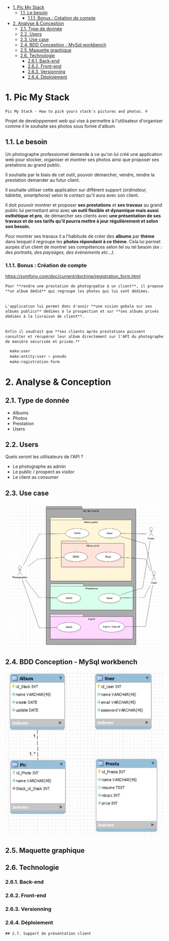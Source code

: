 - [1. Pic My Stack](#1-pic-my-stack)
  - [1.1. Le besoin](#11-le-besoin)
    - [1.1.1. Bonus : Création de compte](#111-bonus--création-de-compte)
- [2. Analyse & Conception](#2-analyse--conception)
  - [2.1. Type de donnée](#21-type-de-donnée)
  - [2.2. Users](#22-users)
  - [2.3. Use case](#23-use-case)
  - [2.4. BDD Conception - MySql workbench](#24-bdd-conception---mysql-workbench)
  - [2.5. Maquette graphique](#25-maquette-graphique)
  - [2.6. Technologie](#26-technologie)
    - [2.6.1. Back-end](#261-back-end)
    - [2.6.2. Front-end](#262-front-end)
    - [2.6.3. Versionning](#263-versionning)
    - [2.6.4. Déploiement](#264-déploiement)


# 1. Pic My Stack

    Pic My Stack - How to pick yours stack's pictures and photos. ®

Projet de developpement web qui vise à permettre à l'utilisateur d'organiser comme il le souhaite ses photos sous forme d'album.

## 1.1. Le besoin

Un photographe professionnel demande à ce qu'on lui créé une application web pour stocker, organiser et montrer ses photos ainsi que proposer ses pretations au grand public. 

Il souhaite par le biais de cet outil, pouvoir démarcher, vendre, rendre la prestation demander au futur client.

Il souhaite utiliser cette application sur différent support *(ordinateur, tablette, smartphone)* selon le contact qu'il aura avec son client. 

Il doit pouvoir montrer et proposer **ses prestations** et **ses travaux** au grand public lui permettant ainsi avec **un outil flexible et dynamique mais aussi esthétique et pro**, de démarcher ses clients avec **une présentation de ses travaux et de ses tarifs qu'il pourra mettre à jour régulièrement et selon son besoin.**

Pour montrer ses travaux il a l'habitude de créer des **albums** par **thème** dans lesquel il regroupe les **photos répondant à ce thème**. Cela lui permet aurpès d'un client de montrer ses compétences selon tel ou tel besoin *(ex : des portraits, des paysages, des évènements etc...)*.

### 1.1.1. Bonus : Création de compte
https://symfony.com/doc/current/doctrine/registration_form.html

    Pour **rendre une prestation de photogrpahie à un client**, il propose **un album dédié** qui regroupe les photos qui lui sont dédiées.


    L'application lui permet donc d'avoir **une vision gobale sur ses albums publics** dédiées à la prospection et sur **ses albums privés dédiées à la livraison de client**.


    Enfin il voudrait que **ses clients après prestations puissent consulter et récupérer leur album directement sur l'API du photographe de manière sécurisée et privée.**

```bash
  make:user
  make:entity:user > pseudo
  make:registration-form
```

# 2. Analyse & Conception

## 2.1. Type de donnée

- Albums
- Photos
- Prestation
- Users

## 2.2. Users

Quels seront les utilisateurs de l'API ?

- Le photographe as admin
- Le public / prospect as visitor
- Le client as consumer
  
## 2.3. Use case

![UseCase](z.conception/UseCase.jpg)

## 2.4. BDD Conception - MySql workbench

![Workbench](z.conception/workbench_db_PicMyStack.jpg)

## 2.5. Maquette graphique

## 2.6. Technologie
### 2.6.1. Back-end
### 2.6.2. Front-end
### 2.6.3. Versionning 
### 2.6.4. Déploiement

    ## 2.7. Support de présentation client

